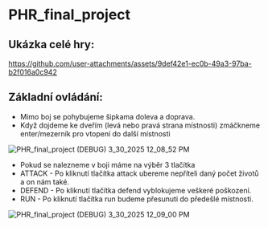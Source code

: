 # PHR_final_project

## Ukázka celé hry:
https://github.com/user-attachments/assets/9def42e1-ec0b-49a3-97ba-b2f016a0c942

## Základní ovládání:
- Mimo boj se pohybujeme šipkama doleva a doprava.
- Když dojdeme ke dveřím (levá nebo pravá strana místnosti) zmáčkneme enter/mezerník pro vtopení do další místnosti

![PHR_final_project (DEBUG) 3_30_2025 12_08_52 PM](https://github.com/user-attachments/assets/c0b3b2bd-eb20-42db-8949-e76968bd1072)

- Pokud se nalezneme v boji máme na výběr 3 tlačítka
- ATTACK - Po kliknutí tlačítka attack ubereme nepříteli daný počet životů a on nám také.
- DEFEND - Po kliknutí tlačítka defend vyblokujeme veškeré poškození.
- RUN - Po kliknutí tlačítka run budeme přesunuti do předešlé místnosti.

![PHR_final_project (DEBUG) 3_30_2025 12_09_00 PM](https://github.com/user-attachments/assets/a9841aa4-3765-4013-8c5c-c521cd797757)
